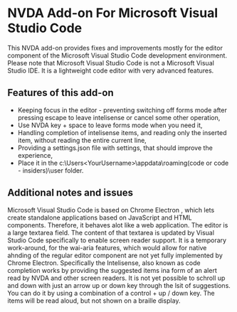 # NVDA Add-on For Microsoft Visual Studio Code

This NVDA add-on provides fixes and improvements mostly for the editor component of the Microsoft Visual Studio Code development environment.
Please note that Microsoft Visual Studio Code is not a Microsoft Visual Studio IDE. It is a lightweight code editor with very advanced features.

## Features of this add-on

* Keeping focus in the editor - preventing switching off forms mode after pressing escape to leave intelisense or cancel some other operation,
* Use NVDA key + space to leave forms mode when you need it,
* Handling completion of intelisense items, and reading only the inserted item, without reading the entire current line,
* Providing a settings.json file with settings, that should improve the experience,
* Place it in the c:\Users\<YourUsername>\appdata\roaming\(code or code - insiders)\user folder.

## Additional notes and issues

Microsoft Visual Studio Code is based on Chrome Electron , which lets create standalone applications based on JavaScript and HTML components. Therefore, it behaves alot like a web application.
The editor is a large textarea field. The content of that textarea is updated by Visual Studio Code specifically to enable screen reader support. It is a temporary work-around, for the wai-aria features, which would allow for native ahnding of the regular editor component are not yet fully implemented by Chrome Electron.
Specifically the Intelisense, also known as code completion works by providing the suggested items ina form of an alert read by NVDA and other screen readers. It is not yet possible to schroll up and down with just an arrow up or down key through the lsit of suggestions. You can do it by using a combination of a control + up / down key. The items will be read aloud, but not shown on a braille display.